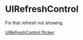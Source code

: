 # UIRefreshControl

Fix that refresh not showing

[UIRefreshControl flicker](https://stackoverflow.com/questions/29085003/uirefreshcontrol-flicker/29088409#29088409)
